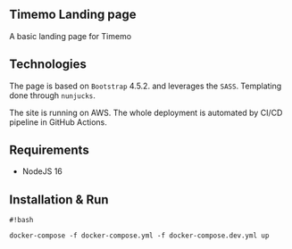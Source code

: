 Timemo Landing page
--------
A basic landing page for Timemo

## Technologies

The page is based on `Bootstrap` 4.5.2. and leverages the `SASS`. 
Templating done through `nunjucks`.

The site is running on AWS. The whole deployment is automated by CI/CD pipeline in GitHub Actions.

## Requirements
 - NodeJS 16


## Installation & Run

```
#!bash

docker-compose -f docker-compose.yml -f docker-compose.dev.yml up
```
